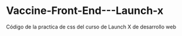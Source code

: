 # Vaccine-Front-End---Launch-x
Código de la practica de css del curso de Launch X de desarrollo web

